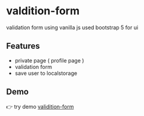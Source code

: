 # valdition-form

validation form using vanilla js used bootstrap 5 for ui

## Features
- private page ( profile page )
- validation form 
- save user to localstorage

## Demo
:point_right: try demo [validition-form](https://hosam8081.github.io/validition/)
